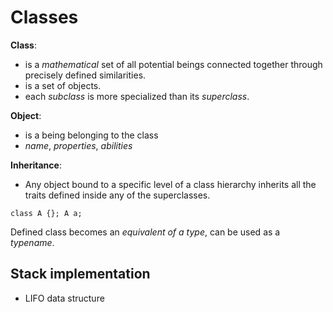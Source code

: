 # Classes

**Class**:
- is a *mathematical* set of all potential beings connected together through precisely defined similarities.
- is a set of objects.
- each *subclass* is more specialized than its *superclass*.

**Object**:
- is a being belonging to the class
- *name*, *properties*, *abilities*

**Inheritance**:
- Any object bound to a specific level of a class hierarchy inherits all the traits defined inside any of the superclasses.

`class A {}; A a;`

Defined class becomes an *equivalent of a type*, can be used as a *typename*.

## Stack implementation

- LIFO data structure

